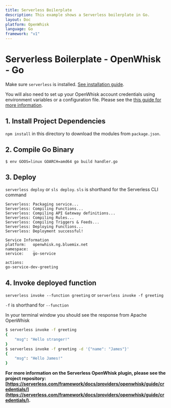 ```yaml
---
title: Serverless Boilerplate
description: This example shows a Serverless boilerplate in Go.
layout: Doc
platform: OpenWhisk
language: Go
framework: "v1"
---
```

# Serverless Boilerplate - OpenWhisk - Go

Make sure `serverless` is installed. [See installation guide](https://serverless.com/framework/docs/providers/openwhisk/guide/installation/).

You will also need to set up your OpenWhisk account credentials using environment variables or a configuration file. Please see the [this guide for more information](https://serverless.com/framework/docs/providers/openwhisk/guide/credentials/).

## 1. Install Project Dependencies
`npm install` in this directory to download the modules from `package.json`.

## 2. Compile Go Binary

```
$ env GOOS=linux GOARCH=amd64 go build handler.go
```

## 3. Deploy
`serverless deploy` or `sls deploy`. `sls` is shorthand for the Serverless CLI command

```
Serverless: Packaging service...
Serverless: Compiling Functions...
Serverless: Compiling API Gateway definitions...
Serverless: Compiling Rules...
Serverless: Compiling Triggers & Feeds...
Serverless: Deploying Functions...
Serverless: Deployment successful!

Service Information
platform:	openwhisk.ng.bluemix.net
namespace:	_
service:	go-service

actions:
go-service-dev-greeting
```

## 4. Invoke deployed function
`serverless invoke --function greeting` or `serverless invoke -f greeting`

`-f` is shorthand for `--function`

In your terminal window you should see the response from Apache OpenWhisk

```bash
$ serverless invoke -f greeting
{
    "msg": "Hello stranger!"
}
$ serverless invoke -f greeting -d '{"name": "James"}'
{
    "msg": "Hello James!"
}
```

**For more information on the Serverless OpenWhisk plugin, please see the project repository: [https://serverless.com/framework/docs/providers/openwhisk/guide/credentials/](https://serverless.com/framework/docs/providers/openwhisk/guide/credentials/).**
